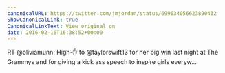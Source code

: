 ```yaml
---
canonicalURL: https://twitter.com/jmjordan/status/699634056623890432
ShowCanonicalLink: true
CanonicalLinkText: View original on
date: 2016-02-16T16:38:52+00:00
---
```

RT @oliviamunn: High-✋ to @taylorswift13 for her big win last night at The Grammys and for giving a kick ass speech to inspire girls everyw…